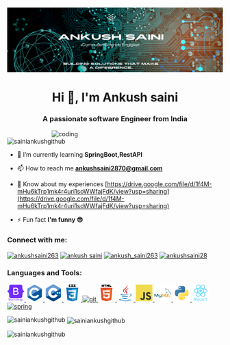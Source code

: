 ![logo](https://github.com/Sainiankushgithub/Sainiankushgithub/blob/main/github_profile.png)
<h1 align="center">Hi 👋, I'm Ankush saini</h1>
<h3 align="center">A passionate software Engineer from India</h3>
<img align="right" alt="coding" width="400" src="https://user-images.githubusercontent.com/55389276/140866485-8fb1c876-9a8f-4d6a-98dc-08c4981eaf70.gif">

<p align="left"> <img src="https://komarev.com/ghpvc/?username=sainiankushgithub&label=Profile%20views&color=0e75b6&style=flat" alt="sainiankushgithub" /> </p>

- 🌱 I’m currently learning **SpringBoot,RestAPI**

- 📫 How to reach me **ankushsaini2870@gmail.com**

- 📄 Know about my experiences [https://drive.google.com/file/d/1f4M-mHu6kTrp1mk4r4uri1soWWfajFdK/view?usp=sharing](https://drive.google.com/file/d/1f4M-mHu6kTrp1mk4r4uri1soWWfajFdK/view?usp=sharing)

- ⚡ Fun fact **I'm funny 😎**

<h3 align="left">Connect with me:</h3>
<p align="left">
<a href="https://twitter.com/ankushsaini263" target="blank"><img align="center" src="https://raw.githubusercontent.com/rahuldkjain/github-profile-readme-generator/master/src/images/icons/Social/twitter.svg" alt="ankushsaini263" height="30" width="40" /></a>
<a href="https://www.linkedin.com/in/ankushsaini28" target="blank"><img align="center" src="https://raw.githubusercontent.com/rahuldkjain/github-profile-readme-generator/master/src/images/icons/Social/linked-in-alt.svg" alt="ankush saini" height="30" width="40" /></a>
<a href="https://instagram.com/ankush_saini263" target="blank"><img align="center" src="https://raw.githubusercontent.com/rahuldkjain/github-profile-readme-generator/master/src/images/icons/Social/instagram.svg" alt="ankush_saini263" height="30" width="40" /></a>
<a href="https://www.leetcode.com/ankushsaini28" target="blank"><img align="center" src="https://raw.githubusercontent.com/rahuldkjain/github-profile-readme-generator/master/src/images/icons/Social/leet-code.svg" alt="ankushsaini28" height="30" width="40" /></a>
</p>

<h3 align="left">Languages and Tools:</h3>
<p align="left"> <a href="https://getbootstrap.com" target="_blank" rel="noreferrer"> <img src="https://raw.githubusercontent.com/devicons/devicon/master/icons/bootstrap/bootstrap-plain-wordmark.svg" alt="bootstrap" width="40" height="40"/> </a> <a href="https://www.cprogramming.com/" target="_blank" rel="noreferrer"> <img src="https://raw.githubusercontent.com/devicons/devicon/master/icons/c/c-original.svg" alt="c" width="40" height="40"/> </a> <a href="https://www.w3schools.com/cpp/" target="_blank" rel="noreferrer"> <img src="https://raw.githubusercontent.com/devicons/devicon/master/icons/cplusplus/cplusplus-original.svg" alt="cplusplus" width="40" height="40"/> </a> <a href="https://www.w3schools.com/css/" target="_blank" rel="noreferrer"> <img src="https://raw.githubusercontent.com/devicons/devicon/master/icons/css3/css3-original-wordmark.svg" alt="css3" width="40" height="40"/> </a> <a href="https://git-scm.com/" target="_blank" rel="noreferrer"> <img src="https://www.vectorlogo.zone/logos/git-scm/git-scm-icon.svg" alt="git" width="40" height="40"/> </a> <a href="https://www.w3.org/html/" target="_blank" rel="noreferrer"> <img src="https://raw.githubusercontent.com/devicons/devicon/master/icons/html5/html5-original-wordmark.svg" alt="html5" width="40" height="40"/> </a> <a href="https://www.java.com" target="_blank" rel="noreferrer"> <img src="https://raw.githubusercontent.com/devicons/devicon/master/icons/java/java-original.svg" alt="java" width="40" height="40"/> </a> <a href="https://developer.mozilla.org/en-US/docs/Web/JavaScript" target="_blank" rel="noreferrer"> <img src="https://raw.githubusercontent.com/devicons/devicon/master/icons/javascript/javascript-original.svg" alt="javascript" width="40" height="40"/> </a> <a href="https://www.mysql.com/" target="_blank" rel="noreferrer"> <img src="https://raw.githubusercontent.com/devicons/devicon/master/icons/mysql/mysql-original-wordmark.svg" alt="mysql" width="40" height="40"/> </a> <a href="https://www.python.org" target="_blank" rel="noreferrer"> <img src="https://raw.githubusercontent.com/devicons/devicon/master/icons/python/python-original.svg" alt="python" width="40" height="40"/> </a> <a href="https://reactjs.org/" target="_blank" rel="noreferrer"> <img src="https://raw.githubusercontent.com/devicons/devicon/master/icons/react/react-original-wordmark.svg" alt="react" width="40" height="40"/> </a> <a href="https://spring.io/" target="_blank" rel="noreferrer"> <img src="https://www.vectorlogo.zone/logos/springio/springio-icon.svg" alt="spring" width="40" height="40"/> </a> </p>

<p><img align="left" src="https://github-readme-stats.vercel.app/api/top-langs?username=sainiankushgithub&show_icons=true&locale=en&layout=compact" alt="sainiankushgithub" /></p>

<p>&nbsp;<img align="center" src="https://github-readme-stats.vercel.app/api?username=sainiankushgithub&show_icons=true&locale=en" alt="sainiankushgithub" /></p>

<p><img align="center" src="https://github-readme-streak-stats.herokuapp.com/?user=sainiankushgithub&" alt="sainiankushgithub" /></p>
